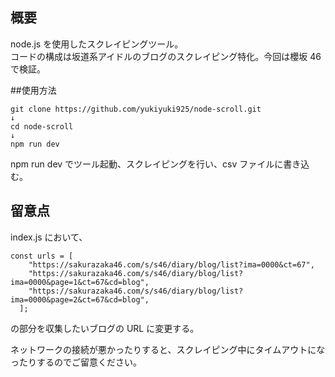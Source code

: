 ## 概要

node.js を使用したスクレイピングツール。  
コードの構成は坂道系アイドルのブログのスクレイピング特化。今回は櫻坂 46 で検証。

##使用方法

```
git clone https://github.com/yukiyuki925/node-scroll.git
↓
cd node-scroll
↓
npm run dev
```

npm run dev でツール起動、スクレイピングを行い、csv ファイルに書き込む。

## 留意点

index.js において、

```
const urls = [
    "https://sakurazaka46.com/s/s46/diary/blog/list?ima=0000&ct=67",
    "https://sakurazaka46.com/s/s46/diary/blog/list?ima=0000&page=1&ct=67&cd=blog",
    "https://sakurazaka46.com/s/s46/diary/blog/list?ima=0000&page=2&ct=67&cd=blog",
  ];
```

の部分を収集したいブログの URL に変更する。

ネットワークの接続が悪かったりすると、スクレイピング中にタイムアウトになったりするのでご留意ください。
